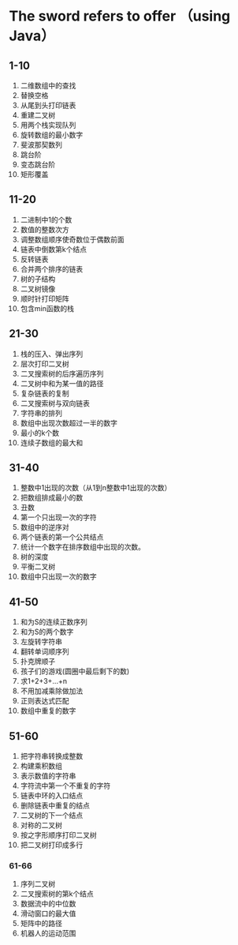 # The sword refers to offer （using Java）

## 1-10

<ol>
  <li>二维数组中的查找</li>
  <li>替换空格</li>
  <li>从尾到头打印链表</li>
  <li>重建二叉树</li>
  <li>用两个栈实现队列</li>
  <li>旋转数组的最小数字</li>
  <li>斐波那契数列</li>
  <li>跳台阶</li>
  <li>变态跳台阶</li>
  <li>矩形覆盖</li>
</ol>

## 11-20
<ol>  
  <li>二进制中1的个数</li>
  <li>数值的整数次方</li>
  <li>调整数组顺序使奇数位于偶数前面</li>
  <li>链表中倒数第k个结点</li>
  <li>反转链表</li>
  <li>合并两个排序的链表</li>
  <li>树的子结构</li>
  <li>二叉树镜像</li>
  <li>顺时针打印矩阵</li>
  <li>包含min函数的栈</li>
</ol>

## 21-30

<ol>
  <li>栈的压入、弹出序列</li>
  <li>层次打印二叉树</li>
  <li>二叉搜索树的后序遍历序列</li>
  <li>二叉树中和为某一值的路径</li>
  <li>复杂链表的复制</li>
  <li>二叉搜索树与双向链表</li>
  <li>字符串的排列</li>
  <li>数组中出现次数超过一半的数字</li>
  <li>最小的k个数</li>
  <li>连续子数组的最大和</li>
</ol>

## 31-40
<ol>
  <li>整数中1出现的次数（从1到n整数中1出现的次数）</li>
  <li>把数组排成最小的数</li>
  <li>丑数</li>
  <li>第一个只出现一次的字符</li>
  <li>数组中的逆序对</li>
  <li>两个链表的第一个公共结点</li>
  <li>统计一个数字在排序数组中出现的次数。</li>
  <li>树的深度</li>
  <li>平衡二叉树</li>
  <li>数组中只出现一次的数字</li>
</ol>

## 41-50
<ol>
  <li>和为S的连续正数序列</li>
  <li>和为S的两个数字</li>
  <li>左旋转字符串</li>
  <li>翻转单词顺序列</li>
  <li>扑克牌顺子</li>
  <li>孩子们的游戏(圆圈中最后剩下的数)</li>
  <li>求1+2+3+...+n</li>
  <li>不用加减乘除做加法</li>
  <li>正则表达式匹配</li>
  <li>数组中重复的数字</li>
</ol>

## 51-60
<ol>
  <li>把字符串转换成整数</li>
  <li>构建乘积数组</li>
  <li>表示数值的字符串</li>
  <li>字符流中第一个不重复的字符</li>
  <li>链表中环的入口结点</li>
  <li>删除链表中重复的结点</li>
  <li>二叉树的下一个结点</li>
  <li>对称的二叉树</li>
  <li>按之字形顺序打印二叉树</li>
  <li>把二叉树打印成多行</li>
</ol>

### 61-66

<ol>
  <li>序列二叉树</li>
  <li>二叉搜索树的第k个结点</li>
  <li>数据流中的中位数</li>
  <li>滑动窗口的最大值</li>
  <li>矩阵中的路径</li>
  <li>机器人的运动范围</li>
</ol>
